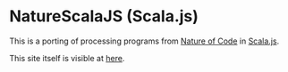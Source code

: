 # NatureScalaJS (Scala.js)

This is a porting of processing programs from [Nature of Code](http://natureofcode.com) in [Scala.js](http://www.scala-js.org/).

This site itself is visible at [here](http://nineclue.github.io/naturescalajs/).